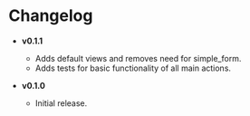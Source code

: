 # Changelog

* __v0.1.1__
  * Adds default views and removes need for simple_form.
  * Adds tests for basic functionality of all main actions.

* __v0.1.0__
  * Initial release.

